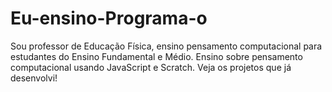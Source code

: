 # Eu-ensino-Programa-o
Sou professor de Educação Física, ensino pensamento computacional para estudantes do Ensino Fundamental e Médio. Ensino sobre pensamento computacional usando JavaScript e Scratch. Veja os projetos que já desenvolvi!
